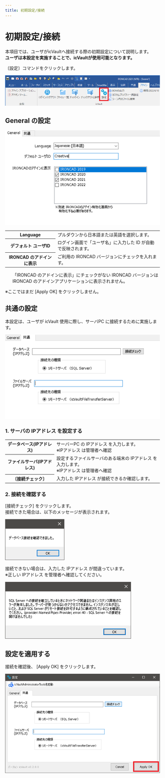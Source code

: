 ```yaml
---
title: 初期設定/接続
---
```


# 初期設定/接続

本項目では、ユーザがicVaultへ接続する際の初期設定について説明します。<br>
**ユーザは本設定を実施することで、icVaultが使用可能となります。**

〔設定〕コマンドをクリックします。

![設定コマンド](./img/Settings_001.png)

## General の設定

![Generalの画面](./img/Lang_002.png)

<table>
<tr>
<th>Language</th>
<td>プルダウンから日本語または英語を選択します。</td>
</tr>
<tr>
<th>デフォルト ユーザID</th>
<td> ログイン画面で「ユーザ名」に入力した ID が自動で反映されます。
</td>
</tr>
<tr>
<th>IRONCAD のアドインに表示</th>
<td>ご利用の IRONCAD バージョンにチェックを入れます。</td>
</tr>
</table>

<div class="note">
<ul>
「IRONCAD のアドインに表示」にチェックがない IRONCAD バージョンは IRONCAD のアドインアプリケーションに表示されません。
</ul>
</div>

※ここではまだ [Apply OK] をクリックしません。

## 共通の設定
本設定は、ユーザが icVault 使用に際し、サーバPC に接続するために実施します。

![共通の画面](./img/Lang_003.png)

### 1. サーバの IPアドレス を設定する

<table>
<tr>
<th>データベース(IPアドレス)</th>
<td>サーバーPC の IPアドレス を入力します。<br>
※IPアドレス は管理者へ確認
</td>
</tr>
<tr>
<th>ファイルサーバ(IPアドレス)</th>
<td>設定するファイルサーバのある端末の IPアドレス を入力します。<br>
※IPアドレス は管理者へ確認
</td>
<tr>
<th>〔接続チェック〕</th>
<td>入力した IPアドレス が接続できるか確認します。<br>
</td>
</table>

### 2. 接続を確認する

[接続チェック] をクリックします。<br>
接続できた場合は、以下のメッセージが表示されます。

![接続確認](./img/Settings_002.png)

接続できない場合は、入力した IPアドレス が間違っています。<br>
※正しい IPアドレス を管理者へ確認してください。

![接続エラー](./img/Settings_003.png)


## 設定を適用する

接続を確認後、 [Apply OK] をクリックします。

![適用](./img/Settings_004.png)

